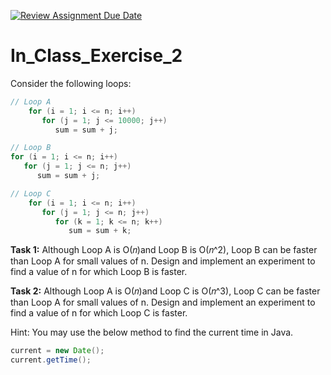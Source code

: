 [![Review Assignment Due Date](https://classroom.github.com/assets/deadline-readme-button-22041afd0340ce965d47ae6ef1cefeee28c7c493a6346c4f15d667ab976d596c.svg)](https://classroom.github.com/a/zXGcalOT)
# In_Class_Exercise_2
Consider the following loops:
```java
// Loop A
    for (i = 1; i <= n; i++)
       for (j = 1; j <= 10000; j++)
          sum = sum + j;

// Loop B
for (i = 1; i <= n; i++)
   for (j = 1; j <= n; j++)
      sum = sum + j;

// Loop C
    for (i = 1; i <= n; i++)
       for (j = 1; j <= n; j++)
          for (k = 1; k <= n; k++)
             sum = sum + k;

```
**Task 1:** Although Loop A is O(𝑛)and Loop B is O(𝑛^2), Loop B can be faster than Loop A for small values of n. Design and implement an experiment to find a value of n for which Loop B is faster.


**Task 2:** Although Loop A is O(𝑛)and Loop C is O(𝑛^3), Loop C can be faster than Loop A for small values of n. Design and implement an experiment to find a value of n for which Loop C is faster.

Hint: You may use the below method to find the current time in Java.

```java
current = new Date();                
current.getTime();
```
